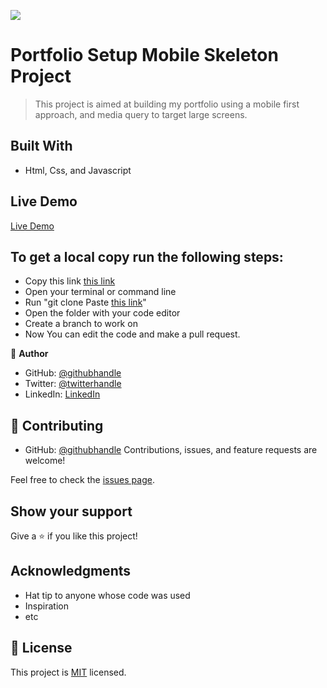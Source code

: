 ![](https://img.shields.io/badge/Microverse-blueviolet)

# Portfolio Setup Mobile Skeleton Project

> This project is aimed at building my portfolio using a mobile first approach, and media query to target large screens.

## Built With

- Html, Css, and Javascript

## Live Demo

[Live Demo](https://abiodunraheem.github.io/Portfolio-template2)

## To get a local copy run the following steps:

- Copy this link [this link](https://github.com/abiodunraheem/Portfolio-template2)
- Open your terminal or command line
- Run "git clone Paste [this link](https://github.com/abiodunraheem/Portfolio-template2)"
- Open the folder with your code editor
- Create a branch to work on
- Now You can edit the code and make a pull request.

👤 **Author**

- GitHub: [@githubhandle](https://github.com/abiodunraheem)
- Twitter: [@twitterhandle](https://twitter.com/@abiodunraheem23)
- LinkedIn: [LinkedIn](https://linkedin.com/in/abiodun-raheem)

## 🤝 Contributing

- GitHub: [@githubhandle](https://github.com/Dinma-Faith)
Contributions, issues, and feature requests are welcome!

Feel free to check the [issues page](https://github.com/abiodunraheem/Portfolio-template2/issues/).

## Show your support

Give a ⭐️ if you like this project!

## Acknowledgments

- Hat tip to anyone whose code was used
- Inspiration
- etc

## 📝 License

This project is [MIT](./MIT.md) licensed.
